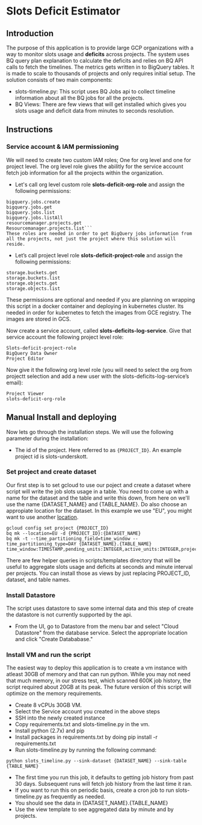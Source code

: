 # Slots Deficit Estimator
## Introduction
The purpose of this application is to provide large GCP organizations with a way to monitor slots usage and **deficits** across projects. The system uses BQ query plan explanation to calculate the deficits and relies on BQ API calls to fetch the timelines. The metrics gets written in to BigQuery tables. It is made to scale to thousands of projects and only requires initial setup.
The solution consists of two main components:

- slots-timeline.py: This script uses BQ Jobs api to collect timeline information about all the BQ jobs for all the projects.
- BQ Views: There are few views that will get installed which gives you slots usage and deficit data from minutes to seconds resolution.

## Instructions

### Service account & IAM permissioning
We will need to create two custom IAM roles; One for org level and one for project level. 
The org level role gives the abilitly for the service account fetch job information for all the projects within the organization.


* Let's call org level custom role **slots-deficit-org-role** and assign the following permissions:
```
bigquery.jobs.create
bigquery.jobs.get
bigquery.jobs.list
bigquery.jobs.listAll
resourcemanager.projects.get
Resourcemanager.projects.list```
These roles are needed in order to get BigQuery jobs information from all the projects, not just the project where this solution will reside.

```
* Let’s call project level role **slots-deficit-project-role** and assign the following permissions:
```
storage.buckets.get
storage.buckets.list
storage.objects.get
storage.objects.list 
```
These permissions are optional and needed if you are planning on wrapping this script in a docker container and deploying in kubernetes cluster. Its needed in order for kubernetes to fetch the images from GCE registry. The images are stored in GCS. 

Now create a service account, called **slots-deficits-log-service**.
Give that service account the following project level role:
```
Slots-deficit-project-role
BigQuery Data Owner
Project Editor
```
Now give it the following org level role (you will need to select the org from projectt selection and add a new user with the slots-deficits-log-service’s email):
```
Project Viewer
slots-deficit-org-role
```

## Manual Install and deploying
Now lets go through the installation steps. We will use the following parameter during the installation:

- The id of the project. Here referred to as ```{PROJECT_ID}```. An example project id is slots-underskott.

### Set project and create dataset
Our first step is to set gcloud to use our poject and create a dataset where script will write the job slots usage in a table. You need to come up with a name for the dataset and the table and write this down, from here on we'll use the name {DATASET_NAME} and {TABLE_NAME}. Do also choose an appropiate location for the dataset. In this example we use "EU", you might want to use another [location](https://cloud.google.com/bigquery/docs/dataset-locations). 
```
gcloud config set project {PROJECT_ID}
bq mk --location=EU -d {PROJECT_ID}:{DATASET_NAME}
bq mk -t --time_partitioning_field=time_window --time_partitioning_type=DAY {DATASET_NAME}.{TABLE_NAME} time_window:TIMESTAMP,pending_units:INTEGER,active_units:INTEGER,project_id:BYTES,job_id:BYTES,__index_level_0__:INTEGER
```
There are few helper queries in scripts/templates directory that will be useful to aggregate slots usage and deficits at seconds and minute interval per projects. You can install those as views by just replacing PROJECT_ID, dataset, and table names. 

### Install Datastore
The script uses datastore to save some internal data and this step of create the datastore is not currently supported by the api. 
* From the UI, go to Datastore from the menu bar and select "Cloud Datastore" from the database service. Select the appropriate location and click "Create Datababase." 

### Install VM and run the script
The easiest way to deploy this application is to create a vm instance with atleast 30GB of memory and that can run python. While you may not need that much memory, in our stress test, which scanned 600K job history, the script required about 20GB at its peak. The future version of this script will optimize on the memory requirements. 

* Create 8 vCPUs  30GB VM.
* Select the Service account you created in the above steps 
* SSH into the newly created instance
* Copy requirements.txt and slots-timeline.py in the vm.
* Install python (2.7x) and pip
* Install packages in requirements.txt by doing pip install -r requirements.txt
* Run slots-timeline.py by running the following command:
```
python slots_timeline.py --sink-dataset {DATASET_NAME} --sink-table {TABLE_NAME}
```
* The first time you run this job, it defaults to getting job history from past 30 days. Subsequent runs will fetch job history from the last time it ran.
* If you want to run this on periodic basis, create a cron job to run slots-timeline.py as frequently as needed.
* You should see the data in {DATASET_NAME}.{TABLE_NAME}
* Use the view template to see aggregated data by minute and by projects.
